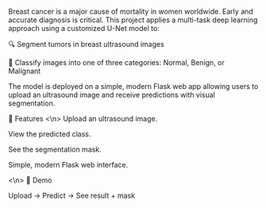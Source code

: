 Breast cancer is a major cause of mortality in women worldwide. Early and accurate diagnosis is critical. This project applies a multi-task deep learning approach using a customized U-Net model to:

🔍 Segment tumors in breast ultrasound images

📌 Classify images into one of three categories: Normal, Benign, or Malignant

The model is deployed on a simple, modern Flask web app allowing users to upload an ultrasound image and receive predictions with visual segmentation.


🚀 Features
<\n>
Upload an ultrasound image.

View the predicted class.

See the segmentation mask.

Simple, modern Flask web interface.

<\n>
📸 Demo

Upload → Predict → See result + mask
